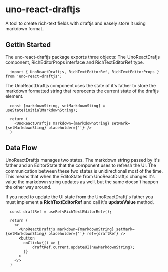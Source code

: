 # uno-react-draftjs

A tool to create rich-text fields with draftjs and easely store it using markdown format.

## Gettin Started

The uno-react-draftjs package exports three objects: The UnoReactDrafjs component, RichEditorProps interface and RichTextEditorRef type.
```tsx
  import { UnoReactDraftjs, RichTextEditorRef, RichTextEditorProps } from 'uno-react-draftjs';
```
The UnoReactDraftjs component uses the state of it's father to store the markdown formatted string that reprecents the current state of the draftjs element.

```tsx
  const [markdownString, setMarkdownSting] = useState(initialMarkdownString);
  
  return (
    <UnoReactDraftjs markdown={markdownString} setMark={setMarkdownSting} placeholder={''} />
  )
```
## Data Flow

UnoReactDraftjs manages two states. The markdown string passed by it's father and an EditorState that the component uses to refresh the UI. The communication between these two states is unidirectional most of the time. This means that when the EditoState from UnoReactDraftjs changes it's value the markdown string updates as well, but the same doesn´t happen the other way around.

If you need to update the UI state from the UnoReactDraftj's father you must implement a **RichTextEditorRef** and call it's **updateValue** method.

```tsx
  const draftRef = useRef<RichTextEditorRef>();
  
  return (
    <>
      <UnoReactDraftjs markdown={markdownString} setMark={setMarkdownSting} placeholder={''} ref={draftRef} />
      <button
        onClick={() => {
            draftRef.current.updateUI(newMarkdownString);
        }}
      >
    </>
  )
```